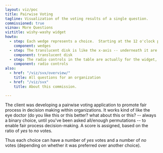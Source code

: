 ```yaml
---
layout: viz/poc
title: Pairwise Voting
tagline: Visualization of the voting results of a single question.
commissioned: true
viznav: More Questions
viztitle: wishy-washy widget
howto: 
  - step: Each wedge represents a choice.  Starting at the 12 o'clock position, the choices are arranged clockwise from highest score to lowest.
    component: wedges
  - step: The translucent disk is like the x-axis -- underneath it are the *no* votes, and outside it are the *yes* vote.
    component: translucent disk
  - step: The radio controls in the table are actually for the widget, to show the number of votes as well as to cancel yes/no votes and make apparent why the highest score is the highest score.
    component: radio controls
also:
  - href: "/viz/svx/overview/"
    title: All questions for an organization
  - href: "/viz/svx"
    title: About this commission.

---
```

The client was developing a pairwise voting application to promote fair process in decision making within organizations. It works kind of like the eye doctor (do you like this or this better? what about this or this? -- always a binary choice, until you've been asked all/enough permutations -- to enable fair process decision-making.
A score is assigned, based on the ratio of *yes* to *no* votes.

Thus each choice can have a number of *yes* votes and a number of *no* votes (depending on whether it was preferred over another choice).
